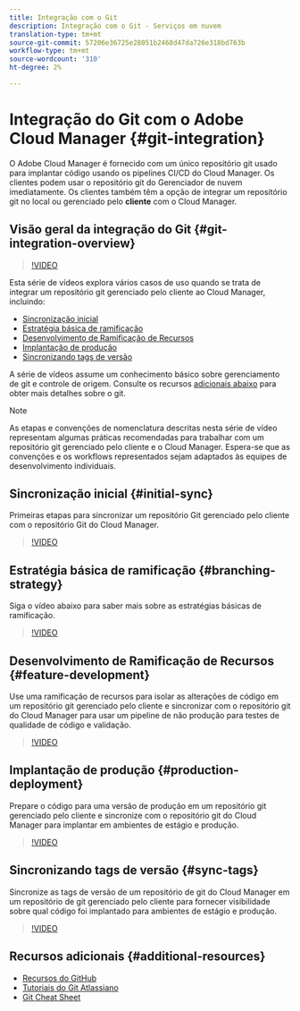 ```yaml
---
title: Integração com o Git
description: Integração com o Git - Serviços em nuvem
translation-type: tm+mt
source-git-commit: 57206e36725e28051b2468d47da726e318bd763b
workflow-type: tm+mt
source-wordcount: '310'
ht-degree: 2%

---
```



# Integração do Git com o Adobe Cloud Manager {#git-integration}

O Adobe Cloud Manager é fornecido com um único repositório git usado para implantar código usando os pipelines CI/CD do Cloud Manager. Os clientes podem usar o repositório git do Gerenciador de nuvem imediatamente. Os clientes também têm a opção de integrar um repositório git no local ou gerenciado pelo **cliente** com o Cloud Manager.

## Visão geral da integração do Git {#git-integration-overview}

>[!VIDEO](https://video.tv.adobe.com/v/28710/)

Esta série de vídeos explora vários casos de uso quando se trata de integrar um repositório git gerenciado pelo cliente ao Cloud Manager, incluindo:

* [Sincronização inicial](#initial-sync)
* [Estratégia básica de ramificação](#branching-strategy)
* [Desenvolvimento de Ramificação de Recursos](#feature-development)
* [Implantação de produção](#production-deployment)
* [Sincronizando tags de versão](#sync-tags)

A série de vídeos assume um conhecimento básico sobre gerenciamento de git e controle de origem. Consulte os recursos [adicionais abaixo](#additional-resources) para obter mais detalhes sobre o git.

>[!NOTE]
>
> As etapas e convenções de nomenclatura descritas nesta série de vídeo representam algumas práticas recomendadas para trabalhar com um repositório git gerenciado pelo cliente e o Cloud Manager. Espera-se que as convenções e os workflows representados sejam adaptados às equipes de desenvolvimento individuais.

## Sincronização inicial {#initial-sync}

Primeiras etapas para sincronizar um repositório Git gerenciado pelo cliente com o repositório Git do Cloud Manager.

>[!VIDEO](https://video.tv.adobe.com/v/28711/?quality=12)

## Estratégia básica de ramificação {#branching-strategy}

Siga o vídeo abaixo para saber mais sobre as estratégias básicas de ramificação.

>[!VIDEO](https://video.tv.adobe.com/v/28712/?quality=12)

## Desenvolvimento de Ramificação de Recursos {#feature-development}

Use uma ramificação de recursos para isolar as alterações de código em um repositório git gerenciado pelo cliente e sincronizar com o repositório git do Cloud Manager para usar um pipeline de não produção para testes de qualidade de código e validação.

>[!VIDEO](https://video.tv.adobe.com/v/28723/?quality=12)

## Implantação de produção {#production-deployment}

Prepare o código para uma versão de produção em um repositório git gerenciado pelo cliente e sincronize com o repositório git do Cloud Manager para implantar em ambientes de estágio e produção.

>[!VIDEO](https://video.tv.adobe.com/v/28724/?quality=12)

## Sincronizando tags de versão {#sync-tags}

Sincronize as tags de versão de um repositório de git do Cloud Manager em um repositório de git gerenciado pelo cliente para fornecer visibilidade sobre qual código foi implantado para ambientes de estágio e produção.

>[!VIDEO](https://video.tv.adobe.com/v/28725/?quality=12)

## Recursos adicionais {#additional-resources}

* [Recursos do GitHub](https://try.github.io)
* [Tutoriais do Git Atlassiano](https://www.atlassian.com/git/tutorials/what-is-version-control)
* [Git Cheat Sheet](https://education.github.com/git-cheat-sheet-education.pdf)